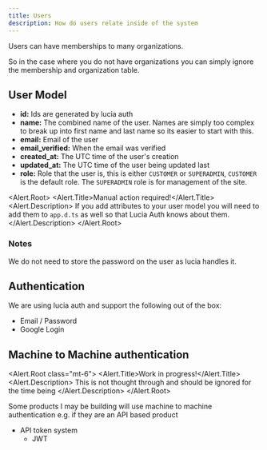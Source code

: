 ```yaml
---
title: Users
description: How do users relate inside of the system
---
```


<script lang="ts">
  import * as Alert from "$lib/components/ui/alert";
  import { Bomb, Rocket } from "lucide-svelte";

</script>

Users can have memberships to many organizations.

So in the case where you do not have organizations you can simply ignore the membership and
organization table.

## User Model

- **id:** Ids are generated by lucia auth
- **name:** The combined name of the user. Names are simply too complex to break up into first name
  and last name so its easier to start with this.
- **email:** Email of the user
- **email_verified:** When the email was verified
- **created_at:** The UTC time of the user's creation
- **updated_at:** The UTC time of the user being updated last
- **role:** Role that the user is, this is either `CUSTOMER` or `SUPERADMIN`, `CUSTOMER` is the
  default role. The `SUPERADMIN` role is for management of the site.

<Alert.Root> <Rocket class="h-4 w-4" /> <Alert.Title>Manual action required!</Alert.Title>
<Alert.Description> If you add attributes to your user model you will need to add them to
<code>app.d.ts</code> as well so that Lucia Auth knows about them. </Alert.Description>
</Alert.Root>

### Notes

We do not need to store the password on the user as lucia handles it.

## Authentication

We are using lucia auth and support the following out of the box:

- Email / Password
- Google Login

## Machine to Machine authentication

<Alert.Root class="mt-6"> <Bomb class="h-4 w-4" /> <Alert.Title>Work in progress!</Alert.Title>
<Alert.Description> This is not thought through and should be ignored for the time being
</Alert.Description> </Alert.Root>

Some products I may be building will use machine to machine authentication e.g. if they are an API
based product

- API token system
  - JWT
